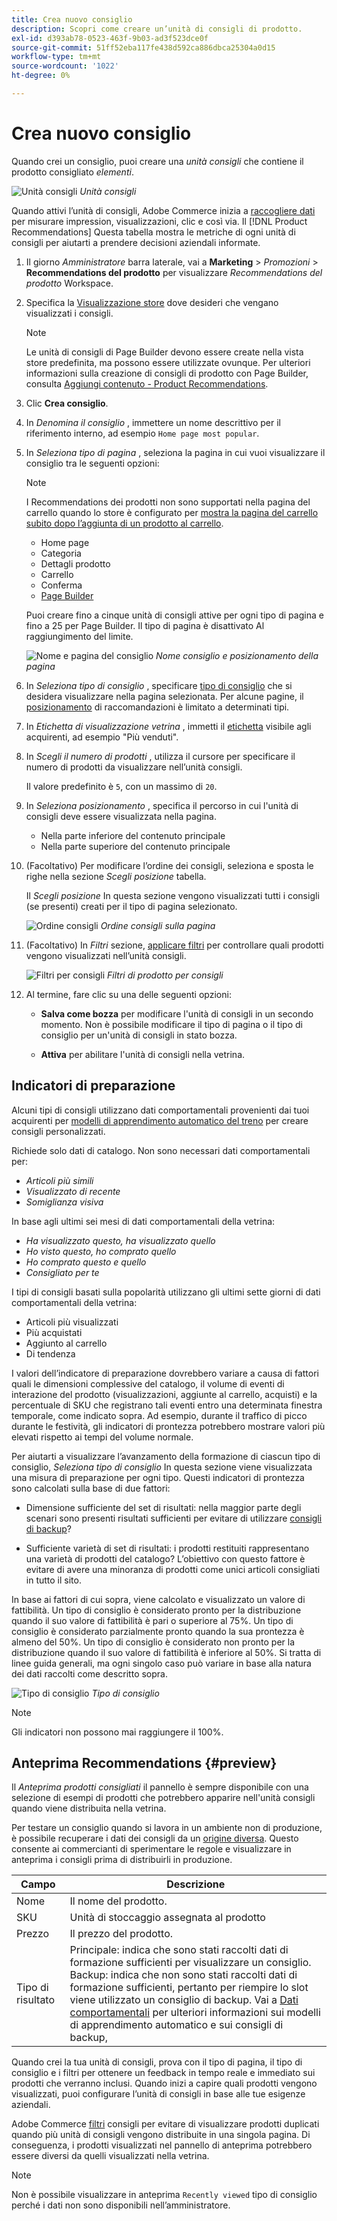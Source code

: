 ```yaml
---
title: Crea nuovo consiglio
description: Scopri come creare un’unità di consigli di prodotto.
exl-id: d393ab78-0523-463f-9b03-ad3f523dce0f
source-git-commit: 51ff52eba117fe438d592ca886dbca25304a0d15
workflow-type: tm+mt
source-wordcount: '1022'
ht-degree: 0%

---
```


# Crea nuovo consiglio

Quando crei un consiglio, puoi creare una _unità consigli_ che contiene il prodotto consigliato _elementi_.

![Unità consigli](assets/unit.png)
_Unità consigli_

Quando attivi l’unità di consigli, Adobe Commerce inizia a [raccogliere dati](workspace.md) per misurare impression, visualizzazioni, clic e così via. Il [!DNL Product Recommendations] Questa tabella mostra le metriche di ogni unità di consigli per aiutarti a prendere decisioni aziendali informate.

1. Il giorno _Amministratore_ barra laterale, vai a **Marketing** > _Promozioni_ > **Recommendations del prodotto** per visualizzare _Recommendations del prodotto_ Workspace.

1. Specifica la [Visualizzazione store](https://experienceleague.adobe.com/docs/commerce-admin/start/setup/websites-stores-views.html#scope-settings) dove desideri che vengano visualizzati i consigli.

   >[!NOTE]
   >
   > Le unità di consigli di Page Builder devono essere create nella vista store predefinita, ma possono essere utilizzate ovunque. Per ulteriori informazioni sulla creazione di consigli di prodotto con Page Builder, consulta [Aggiungi contenuto - Product Recommendations](https://experienceleague.adobe.com/docs/commerce-admin/page-builder/add-content/recommendations.html).

1. Clic **Crea consiglio**.

1. In _Denomina il consiglio_ , immettere un nome descrittivo per il riferimento interno, ad esempio `Home page most popular`.

1. In _Seleziona tipo di pagina_ , seleziona la pagina in cui vuoi visualizzare il consiglio tra le seguenti opzioni:

   >[!NOTE]
   >
   > I Recommendations dei prodotti non sono supportati nella pagina del carrello quando lo store è configurato per [mostra la pagina del carrello subito dopo l’aggiunta di un prodotto al carrello](https://experienceleague.adobe.com/docs/commerce-admin/stores-sales/point-of-purchase/cart/cart-configuration.html#redirect-to-cart).

   * Home page
   * Categoria
   * Dettagli prodotto
   * Carrello
   * Conferma
   * [Page Builder](https://experienceleague.adobe.com/docs/commerce-admin/page-builder/add-content/recommendations.html)

   Puoi creare fino a cinque unità di consigli attive per ogni tipo di pagina e fino a 25 per Page Builder. Il tipo di pagina è disattivato Al raggiungimento del limite.

   ![Nome e pagina del consiglio](assets/create-recommendation.png)
   _Nome consiglio e posizionamento della pagina_

1. In _Seleziona tipo di consiglio_ , specificare [tipo di consiglio](type.md) che si desidera visualizzare nella pagina selezionata. Per alcune pagine, il [posizionamento](placement.md) di raccomandazioni è limitato a determinati tipi.

1. In _Etichetta di visualizzazione vetrina_ , immetti il [etichetta](placement.md#recommendation-labels) visibile agli acquirenti, ad esempio &quot;Più venduti&quot;.

1. In _Scegli il numero di prodotti_ , utilizza il cursore per specificare il numero di prodotti da visualizzare nell’unità consigli.

   Il valore predefinito è `5`, con un massimo di `20`.

1. In _Seleziona posizionamento_ , specifica il percorso in cui l&#39;unità di consigli deve essere visualizzata nella pagina.

   * Nella parte inferiore del contenuto principale
   * Nella parte superiore del contenuto principale

1. (Facoltativo) Per modificare l’ordine dei consigli, seleziona e sposta le righe nella sezione _Scegli posizione_ tabella.

   Il _Scegli posizione_ In questa sezione vengono visualizzati tutti i consigli (se presenti) creati per il tipo di pagina selezionato.

   ![Ordine consigli](assets/create-recommendation-select-placement.png)
   _Ordine consigli sulla pagina_

1. (Facoltativo) In _Filtri_ sezione, [applicare filtri](filters.md) per controllare quali prodotti vengono visualizzati nell’unità consigli.

   ![Filtri per consigli](assets/create-recommendation-filter-products.png)
   _Filtri di prodotto per consigli_

1. Al termine, fare clic su una delle seguenti opzioni:

   * **Salva come bozza** per modificare l&#39;unità di consigli in un secondo momento. Non è possibile modificare il tipo di pagina o il tipo di consiglio per un&#39;unità di consigli in stato bozza.

   * **Attiva** per abilitare l&#39;unità di consigli nella vetrina.

## Indicatori di preparazione

Alcuni tipi di consigli utilizzano dati comportamentali provenienti dai tuoi acquirenti per [modelli di apprendimento automatico del treno](behavioral-data.md) per creare consigli personalizzati.

Richiede solo dati di catalogo. Non sono necessari dati comportamentali per:

* _Articoli più simili_
* _Visualizzato di recente_
* _Somiglianza visiva_

In base agli ultimi sei mesi di dati comportamentali della vetrina:

* _Ha visualizzato questo, ha visualizzato quello_
* _Ho visto questo, ho comprato quello_
* _Ho comprato questo e quello_
* _Consigliato per te_

I tipi di consigli basati sulla popolarità utilizzano gli ultimi sette giorni di dati comportamentali della vetrina:

* Articoli più visualizzati
* Più acquistati
* Aggiunto al carrello
* Di tendenza

I valori dell’indicatore di preparazione dovrebbero variare a causa di fattori quali le dimensioni complessive del catalogo, il volume di eventi di interazione del prodotto (visualizzazioni, aggiunte al carrello, acquisti) e la percentuale di SKU che registrano tali eventi entro una determinata finestra temporale, come indicato sopra. Ad esempio, durante il traffico di picco durante le festività, gli indicatori di prontezza potrebbero mostrare valori più elevati rispetto ai tempi del volume normale.

Per aiutarti a visualizzare l’avanzamento della formazione di ciascun tipo di consiglio, _Seleziona tipo di consiglio_ In questa sezione viene visualizzata una misura di preparazione per ogni tipo. Questi indicatori di prontezza sono calcolati sulla base di due fattori:

* Dimensione sufficiente del set di risultati: nella maggior parte degli scenari sono presenti risultati sufficienti per evitare di utilizzare [consigli di backup](behavioral-data.md#backuprecs)?

* Sufficiente varietà di set di risultati: i prodotti restituiti rappresentano una varietà di prodotti del catalogo? L’obiettivo con questo fattore è evitare di avere una minoranza di prodotti come unici articoli consigliati in tutto il sito.

In base ai fattori di cui sopra, viene calcolato e visualizzato un valore di fattibilità. Un tipo di consiglio è considerato pronto per la distribuzione quando il suo valore di fattibilità è pari o superiore al 75%. Un tipo di consiglio è considerato parzialmente pronto quando la sua prontezza è almeno del 50%. Un tipo di consiglio è considerato non pronto per la distribuzione quando il suo valore di fattibilità è inferiore al 50%. Si tratta di linee guida generali, ma ogni singolo caso può variare in base alla natura dei dati raccolti come descritto sopra.

![Tipo di consiglio](assets/create-recommendation-select-type.png)
_Tipo di consiglio_

>[!NOTE]
>
>Gli indicatori non possono mai raggiungere il 100%.

## Anteprima Recommendations {#preview}

Il _Anteprima prodotti consigliati_ il pannello è sempre disponibile con una selezione di esempi di prodotti che potrebbero apparire nell&#39;unità consigli quando viene distribuita nella vetrina.

Per testare un consiglio quando si lavora in un ambiente non di produzione, è possibile recuperare i dati dei consigli da un [origine diversa](settings.md). Questo consente ai commercianti di sperimentare le regole e visualizzare in anteprima i consigli prima di distribuirli in produzione.

| Campo | Descrizione |
|---|---|
| Nome | Il nome del prodotto. |
| SKU | Unità di stoccaggio assegnata al prodotto |
| Prezzo | Il prezzo del prodotto. |
| Tipo di risultato | Principale: indica che sono stati raccolti dati di formazione sufficienti per visualizzare un consiglio.<br />Backup: indica che non sono stati raccolti dati di formazione sufficienti, pertanto per riempire lo slot viene utilizzato un consiglio di backup. Vai a [Dati comportamentali](behavioral-data.md) per ulteriori informazioni sui modelli di apprendimento automatico e sui consigli di backup, |

Quando crei la tua unità di consigli, prova con il tipo di pagina, il tipo di consiglio e i filtri per ottenere un feedback in tempo reale e immediato sui prodotti che verranno inclusi. Quando inizi a capire quali prodotti vengono visualizzati, puoi configurare l’unità di consigli in base alle tue esigenze aziendali.

Adobe Commerce [filtri](filters.md) consigli per evitare di visualizzare prodotti duplicati quando più unità di consigli vengono distribuite in una singola pagina. Di conseguenza, i prodotti visualizzati nel pannello di anteprima potrebbero essere diversi da quelli visualizzati nella vetrina.

>[!NOTE]
>
> Non è possibile visualizzare in anteprima `Recently viewed` tipo di consiglio perché i dati non sono disponibili nell’amministratore.
